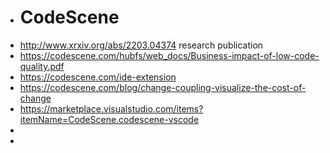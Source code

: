 - # CodeScene
- http://www.xrxiv.org/abs/2203.04374  research publication
- https://codescene.com/hubfs/web_docs/Business-impact-of-low-code-quality.pdf
- https://codescene.com/ide-extension
- https://codescene.com/blog/change-coupling-visualize-the-cost-of-change
- https://marketplace.visualstudio.com/items?itemName=CodeScene.codescene-vscode
-
-